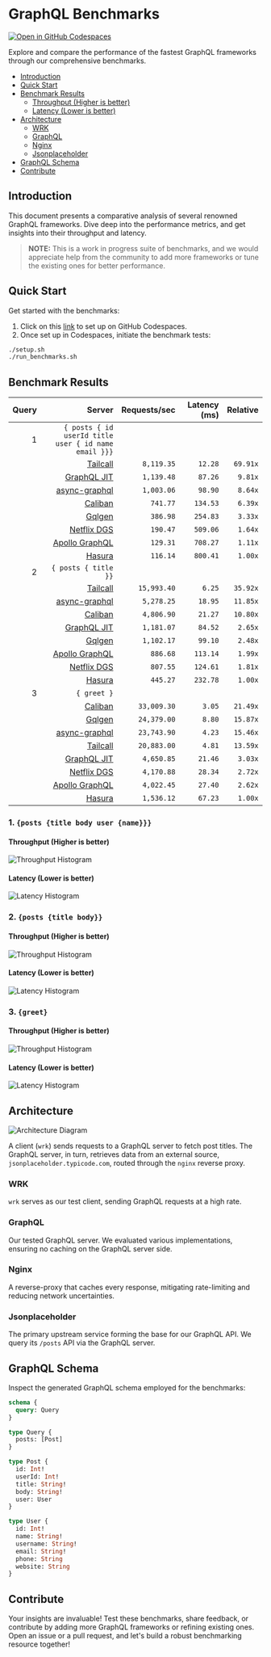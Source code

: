 # GraphQL Benchmarks <!-- omit from toc -->

[![Open in GitHub Codespaces](https://github.com/codespaces/badge.svg)](https://codespaces.new/tailcallhq/graphql-benchmarks)

Explore and compare the performance of the fastest GraphQL frameworks through our comprehensive benchmarks.

- [Introduction](#introduction)
- [Quick Start](#quick-start)
- [Benchmark Results](#benchmark-results)
  - [Throughput (Higher is better)](#throughput-higher-is-better)
  - [Latency (Lower is better)](#latency-lower-is-better)
- [Architecture](#architecture)
  - [WRK](#wrk)
  - [GraphQL](#graphql)
  - [Nginx](#nginx)
  - [Jsonplaceholder](#jsonplaceholder)
- [GraphQL Schema](#graphql-schema)
- [Contribute](#contribute)

[Tailcall]: https://github.com/tailcallhq/tailcall
[Gqlgen]: https://github.com/99designs/gqlgen
[Apollo GraphQL]: https://github.com/apollographql/apollo-server
[Netflix DGS]: https://github.com/netflix/dgs-framework
[Caliban]: https://github.com/ghostdogpr/caliban
[async-graphql]: https://github.com/async-graphql/async-graphql
[Hasura]: https://github.com/hasura/graphql-engine
[GraphQL JIT]: https://github.com/zalando-incubator/graphql-jit

## Introduction

This document presents a comparative analysis of several renowned GraphQL frameworks. Dive deep into the performance metrics, and get insights into their throughput and latency.

> **NOTE:** This is a work in progress suite of benchmarks, and we would appreciate help from the community to add more frameworks or tune the existing ones for better performance.

## Quick Start

Get started with the benchmarks:

1. Click on this [link](https://codespaces.new/tailcallhq/graphql-benchmarks) to set up on GitHub Codespaces.
2. Once set up in Codespaces, initiate the benchmark tests:

```bash
./setup.sh
./run_benchmarks.sh
```

## Benchmark Results

<!-- PERFORMANCE_RESULTS_START -->

| Query | Server | Requests/sec | Latency (ms) | Relative |
|-------:|--------:|--------------:|--------------:|---------:|
| 1 | `{ posts { id userId title user { id name email }}}` |
|| [Tailcall] | `8,119.35` | `12.28` | `69.91x` |
|| [GraphQL JIT] | `1,139.48` | `87.26` | `9.81x` |
|| [async-graphql] | `1,003.06` | `98.90` | `8.64x` |
|| [Caliban] | `741.77` | `134.53` | `6.39x` |
|| [Gqlgen] | `386.98` | `254.83` | `3.33x` |
|| [Netflix DGS] | `190.47` | `509.06` | `1.64x` |
|| [Apollo GraphQL] | `129.31` | `708.27` | `1.11x` |
|| [Hasura] | `116.14` | `800.41` | `1.00x` |
| 2 | `{ posts { title }}` |
|| [Tailcall] | `15,993.40` | `6.25` | `35.92x` |
|| [async-graphql] | `5,278.25` | `18.95` | `11.85x` |
|| [Caliban] | `4,806.90` | `21.27` | `10.80x` |
|| [GraphQL JIT] | `1,181.07` | `84.52` | `2.65x` |
|| [Gqlgen] | `1,102.17` | `99.10` | `2.48x` |
|| [Apollo GraphQL] | `886.68` | `113.14` | `1.99x` |
|| [Netflix DGS] | `807.55` | `124.61` | `1.81x` |
|| [Hasura] | `445.27` | `232.78` | `1.00x` |
| 3 | `{ greet }` |
|| [Caliban] | `33,009.30` | `3.05` | `21.49x` |
|| [Gqlgen] | `24,379.00` | `8.80` | `15.87x` |
|| [async-graphql] | `23,743.90` | `4.23` | `15.46x` |
|| [Tailcall] | `20,883.00` | `4.81` | `13.59x` |
|| [GraphQL JIT] | `4,650.85` | `21.46` | `3.03x` |
|| [Netflix DGS] | `4,170.88` | `28.34` | `2.72x` |
|| [Apollo GraphQL] | `4,022.45` | `27.40` | `2.62x` |
|| [Hasura] | `1,536.12` | `67.23` | `1.00x` |

<!-- PERFORMANCE_RESULTS_END -->



### 1. `{posts {title body user {name}}}`
#### Throughput (Higher is better)

![Throughput Histogram](assets/req_sec_histogram1.png)

#### Latency (Lower is better)

![Latency Histogram](assets/latency_histogram1.png)

### 2. `{posts {title body}}`
#### Throughput (Higher is better)

![Throughput Histogram](assets/req_sec_histogram2.png)

#### Latency (Lower is better)

![Latency Histogram](assets/latency_histogram2.png)

### 3. `{greet}`
#### Throughput (Higher is better)

![Throughput Histogram](assets/req_sec_histogram3.png)

#### Latency (Lower is better)

![Latency Histogram](assets/latency_histogram3.png)

## Architecture

![Architecture Diagram](assets/architecture.png)

A client (`wrk`) sends requests to a GraphQL server to fetch post titles. The GraphQL server, in turn, retrieves data from an external source, `jsonplaceholder.typicode.com`, routed through the `nginx` reverse proxy.

### WRK

`wrk` serves as our test client, sending GraphQL requests at a high rate.

### GraphQL

Our tested GraphQL server. We evaluated various implementations, ensuring no caching on the GraphQL server side.

### Nginx

A reverse-proxy that caches every response, mitigating rate-limiting and reducing network uncertainties.

### Jsonplaceholder

The primary upstream service forming the base for our GraphQL API. We query its `/posts` API via the GraphQL server.

## GraphQL Schema

Inspect the generated GraphQL schema employed for the benchmarks:

```graphql
schema {
  query: Query
}

type Query {
  posts: [Post]
}

type Post {
  id: Int!
  userId: Int!
  title: String!
  body: String!
  user: User
}

type User {
  id: Int!
  name: String!
  username: String!
  email: String!
  phone: String
  website: String
}
```

## Contribute

Your insights are invaluable! Test these benchmarks, share feedback, or contribute by adding more GraphQL frameworks or refining existing ones. Open an issue or a pull request, and let's build a robust benchmarking resource together!
